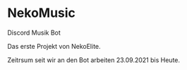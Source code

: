 # NekoMusic
Discord Musik Bot

Das erste Projekt von NekoElite.

Zeitrsum seit wir an den Bot arbeiten 23.09.2021 bis Heute.
